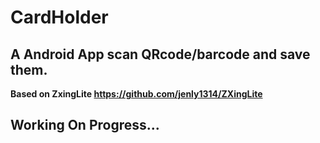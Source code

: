 # CardHolder
## A Android App scan QRcode/barcode and save them. 
**Based on ZxingLite https://github.com/jenly1314/ZXingLite**
## Working On Progress...
